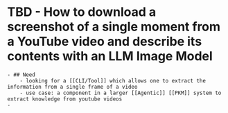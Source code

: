 # TBD - How to download a screenshot of a single moment from a YouTube video and describe its contents with an LLM Image Model
	- ## Need
		- looking for a [[CLI/Tool]] which allows one to extract the information from a single frame of a video
		- use case: a component in a larger [[Agentic]] [[PKM]] system to extract knowledge from youtube videos
	-